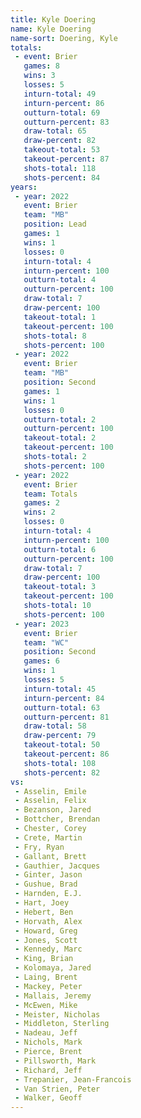 ```yaml
---
title: Kyle Doering
name: Kyle Doering
name-sort: Doering, Kyle
totals:
 - event: Brier
   games: 8
   wins: 3
   losses: 5
   inturn-total: 49
   inturn-percent: 86
   outturn-total: 69
   outturn-percent: 83
   draw-total: 65
   draw-percent: 82
   takeout-total: 53
   takeout-percent: 87
   shots-total: 118
   shots-percent: 84
years:
 - year: 2022
   event: Brier
   team: "MB"
   position: Lead
   games: 1
   wins: 1
   losses: 0
   inturn-total: 4
   inturn-percent: 100
   outturn-total: 4
   outturn-percent: 100
   draw-total: 7
   draw-percent: 100
   takeout-total: 1
   takeout-percent: 100
   shots-total: 8
   shots-percent: 100
 - year: 2022
   event: Brier
   team: "MB"
   position: Second
   games: 1
   wins: 1
   losses: 0
   outturn-total: 2
   outturn-percent: 100
   takeout-total: 2
   takeout-percent: 100
   shots-total: 2
   shots-percent: 100
 - year: 2022
   event: Brier
   team: Totals
   games: 2
   wins: 2
   losses: 0
   inturn-total: 4
   inturn-percent: 100
   outturn-total: 6
   outturn-percent: 100
   draw-total: 7
   draw-percent: 100
   takeout-total: 3
   takeout-percent: 100
   shots-total: 10
   shots-percent: 100
 - year: 2023
   event: Brier
   team: "WC"
   position: Second
   games: 6
   wins: 1
   losses: 5
   inturn-total: 45
   inturn-percent: 84
   outturn-total: 63
   outturn-percent: 81
   draw-total: 58
   draw-percent: 79
   takeout-total: 50
   takeout-percent: 86
   shots-total: 108
   shots-percent: 82
vs:
 - Asselin, Emile
 - Asselin, Felix
 - Bezanson, Jared
 - Bottcher, Brendan
 - Chester, Corey
 - Crete, Martin
 - Fry, Ryan
 - Gallant, Brett
 - Gauthier, Jacques
 - Ginter, Jason
 - Gushue, Brad
 - Harnden, E.J.
 - Hart, Joey
 - Hebert, Ben
 - Horvath, Alex
 - Howard, Greg
 - Jones, Scott
 - Kennedy, Marc
 - King, Brian
 - Kolomaya, Jared
 - Laing, Brent
 - Mackey, Peter
 - Mallais, Jeremy
 - McEwen, Mike
 - Meister, Nicholas
 - Middleton, Sterling
 - Nadeau, Jeff
 - Nichols, Mark
 - Pierce, Brent
 - Pillsworth, Mark
 - Richard, Jeff
 - Trepanier, Jean-Francois
 - Van Strien, Peter
 - Walker, Geoff
---
```

